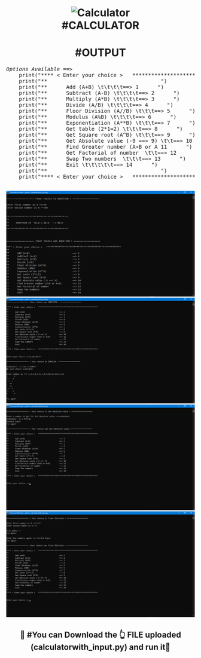 <h1 align="center">
  <img src="https://cdn-icons-png.flaticon.com/128/891/891175.png" alt="Calculator"><br>
  #CALCULATOR<br>
 </h1>
 <h1 align="center">#OUTPUT</h1>
 <pre><h><i>Options Available ==></i></h1>
    print("**** < Enter your choice >   ******************************************************")
    print("**                              		 ")
    print("**      Add (A+B) \t\t\t\t==> 1      ")
    print("**      Subtract (A-B) \t\t\t\t==> 2      ")
    print("**      Multiply (A*B) \t\t\t\t==> 3      ")
    print("**      Divide (A/B) \t\t\t\t==> 4      ")
    print("**      Floor Division (A//B) \t\t\t==> 5      ")
    print("**      Modulus (A%B) \t\t\t\t==> 6      ")
    print("**      Exponentiation (A**B) \t\t\t==> 7      ")
    print("**      Get table (2*1=2) \t\t\t==> 8      ")
    print("**      Get Square root (A^B) \t\t\t==> 9      ")
    print("**      Get Absolute value (-9 ==> 9) \t\t==> 10      ")
    print("**      Find Greater number (A>B or A<B) \t==> 11      ")
    print("**      Get Factorial of number  \t\t==> 12      ")
    print("**      Swap Two numbers  \t\t\t==> 13      ")
    print("**      Exit \t\t\t\t\t==> 14      ")
    print("**                             		 ")
    print("**** < Enter your choice >   ******************************************************\n\n")
 </pre>
<img src="2022-04-01 (1).png" alt="CAL1">
<img src="2022-04-01 (2).png" alt="CAL2">
<img src="2022-04-01 (3).png" alt="CAL3">   
<img src="2022-04-01 (4).png" alt="CAL4">   
<h2 align="center">
 🚀 #You can Download the 👆 FILE uploaded  (calculatorwith_input.py) and run it🚀
 </h2>
